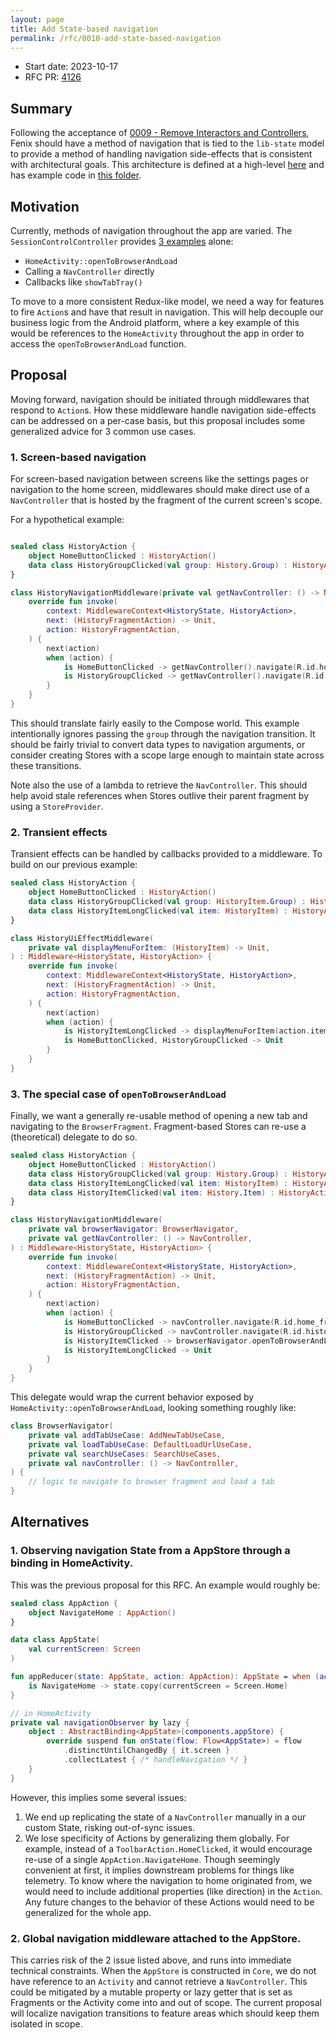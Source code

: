 ```yaml
---
layout: page
title: Add State-based navigation
permalink: /rfc/0010-add-state-based-navigation
---
```


* Start date: 2023-10-17
* RFC PR: [4126](https://github.com/mozilla-mobile/firefox-android/pull/4126)

## Summary

Following the acceptance of [0009 - Remove Interactors and Controllers](0009-remove-interactors-and-controllers), Fenix should have a method of navigation that is tied to the `lib-state` model to  provide a method of handling navigation side-effects that is consistent with architectural goals. This architecture is defined at a high-level [here](https://github.com/mozilla-mobile/firefox-android/blob/9edfde0a1382b4d5fb4342792d98d4c1d4d41bef/fenix/docs/architecture-overview.md) and has example code in [this folder](https://github.com/mozilla-mobile/firefox-android/tree/9edfde0a1382b4d5fb4342792d98d4c1d4d41bef/fenix/docs/architectureexample).

## Motivation

Currently, methods of navigation throughout the app are varied. The `SessionControlController` provides [3 examples](https://searchfox.org/mozilla-mobile/rev/aa6bee71a6e0ea73f041a54ddf4d5d4e2f603429/firefox-android/fenix/app/src/main/java/org/mozilla/fenix/home/sessioncontrol/SessionControlController.kt#180) alone:

- `HomeActivity::openToBrowserAndLoad`
- Calling a `NavController` directly
- Callbacks like `showTabTray()`

To move to a more consistent Redux-like model, we need a way for features to fire `Action`s and have that result in navigation. This will help decouple our business logic from the Android platform, where a key example of this would be references to the `HomeActivity` throughout the app in order to access the `openToBrowserAndLoad` function.

## Proposal

Moving forward, navigation should be initiated through middlewares that respond to `Action`s. How these middleware handle navigation side-effects can be addressed on a per-case basis, but this proposal includes some generalized advice for 3 common use cases.

### 1. Screen-based navigation

For screen-based navigation between screens like the settings pages or navigation to the home screen, middlewares should make direct use of a `NavController` that is hosted by the fragment of the current screen's scope.

For a hypothetical example:
```kotlin

sealed class HistoryAction {
    object HomeButtonClicked : HistoryAction()
    data class HistoryGroupClicked(val group: History.Group) : HistoryAction()
}

class HistoryNavigationMiddleware(private val getNavController: () -> NavController) : Middleware<HistoryState, HistoryAction> {
    override fun invoke(
        context: MiddlewareContext<HistoryState, HistoryAction>,
        next: (HistoryFragmentAction) -> Unit,
        action: HistoryFragmentAction,
    ) {
        next(action)
        when (action) {
            is HomeButtonClicked -> getNavController().navigate(R.id.home_fragment)
            is HistoryGroupClicked -> getNavController().navigate(R.id.history_metadata_fragment)
        }
    }
}
```

This should translate fairly easily to the Compose world. This example intentionally ignores passing the `group` through the navigation transition. It should be fairly trivial to convert data types to navigation arguments, or consider creating Stores with a scope large enough to maintain state across these transitions.

Note also the use of a lambda to retrieve the `NavController`. This should help avoid stale references when Stores outlive their parent fragment by using a `StoreProvider`.

### 2. Transient effects

Transient effects can be handled by callbacks provided to a middleware. To build on our previous example:

```kotlin
sealed class HistoryAction {
    object HomeButtonClicked : HistoryAction()
    data class HistoryGroupClicked(val group: HistoryItem.Group) : HistoryAction()
    data class HistoryItemLongClicked(val item: HistoryItem) : HistoryAction()
}

class HistoryUiEffectMiddleware(
    private val displayMenuForItem: (HistoryItem) -> Unit,
) : Middleware<HistoryState, HistoryAction> {
    override fun invoke(
        context: MiddlewareContext<HistoryState, HistoryAction>,
        next: (HistoryFragmentAction) -> Unit,
        action: HistoryFragmentAction,
    ) {
        next(action)
        when (action) {
            is HistoryItemLongClicked -> displayMenuForItem(action.item)
            is HomeButtonClicked, HistoryGroupClicked -> Unit
        }
    }
}
```

### 3. The special case of `openToBrowserAndLoad`

Finally, we want a generally re-usable method of opening a new tab and navigating to the `BrowserFragment`. Fragment-based Stores can re-use a (theoretical) delegate to do so.

```kotlin
sealed class HistoryAction {
    object HomeButtonClicked : HistoryAction()
    data class HistoryGroupClicked(val group: History.Group) : HistoryAction()
    data class HistoryItemLongClicked(val item: HistoryItem) : HistoryAction()
    data class HistoryItemClicked(val item: History.Item) : HistoryAction()
}

class HistoryNavigationMiddleware(
    private val browserNavigator: BrowserNavigator,
    private val getNavController: () -> NavController,
) : Middleware<HistoryState, HistoryAction> {
    override fun invoke(
        context: MiddlewareContext<HistoryState, HistoryAction>,
        next: (HistoryFragmentAction) -> Unit,
        action: HistoryFragmentAction,
    ) {
        next(action)
        when (action) {
            is HomeButtonClicked -> navController.navigate(R.id.home_fragment)
            is HistoryGroupClicked -> navController.navigate(R.id.history_metadata_fragment)
            is HistoryItemClicked -> browserNavigator.openToBrowserAndLoad(action.item)
            is HistoryItemLongClicked -> Unit
        }
    }
}
```

This delegate would wrap the current behavior exposed by `HomeActivity::openToBrowserAndLoad`, looking something roughly like:

```kotlin
class BrowserNavigator(
    private val addTabUseCase: AddNewTabUseCase,
    private val loadTabUseCase: DefaultLoadUrlUseCase,
    private val searchUseCases: SearchUseCases,
    private val navController: () -> NavController,
) {
    // logic to navigate to browser fragment and load a tab
}
```

## Alternatives

### 1. Observing navigation State from a AppStore through a binding in HomeActivity.

This was the previous proposal for this RFC. An example would roughly be:

```kotlin
sealed class AppAction {
    object NavigateHome : AppAction()
}

data class AppState(
    val currentScreen: Screen
)

fun appReducer(state: AppState, action: AppAction): AppState = when (action) {
    is NavigateHome -> state.copy(currentScreen = Screen.Home)
}

// in HomeActivity
private val navigationObserver by lazy {
    object : AbstractBinding<AppState>(components.appStore) {
        override suspend fun onState(flow: Flow<AppState>) = flow
            .distinctUntilChangedBy { it.screen }
            .collectLatest { /* handleNavigation */ }
    }
}
```

However, this implies some several issues:
1. We end up replicating the state of a `NavController` manually in a our custom State, risking out-of-sync issues.
2. We lose specificity of Actions by generalizing them globally. For example, instead of a `ToolbarAction.HomeClicked`, it would encourage re-use of a single `AppAction.NavigateHome`. Though seemingly convenient at first, it implies downstream problems for things like telemetry. To know where the navigation to home originated from, we would need to include additional properties (like direction) in the `Action`. Any future changes to the behavior of these Actions would need to be generalized for the whole app.

### 2. Global navigation middleware attached to the AppStore.

This carries risk of the 2 issue listed above, and runs into immediate technical constraints. When the `AppStore` is constructed in `Core`, we do not have reference to an `Activity` and cannot retrieve a `NavController`. This could be mitigated by a mutable property or lazy getter that is set as Fragments or the Activity come into and out of scope. The current proposal will localize navigation transitions to feature areas which should keep them isolated in scope.
